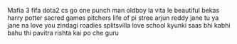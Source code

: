 Mafia 3
fifa
dota2
cs go
one punch man
oldboy
la vita le beautiful
bekas
harry potter
sacred games
pitchers
life of pi
stree
arjun reddy
jane tu ya jane na
love you zindagi
roadies
splitsvilla
love school
kyunki saas bhi kabhi bahu thi
pavitra rishta
kai po che
guru

